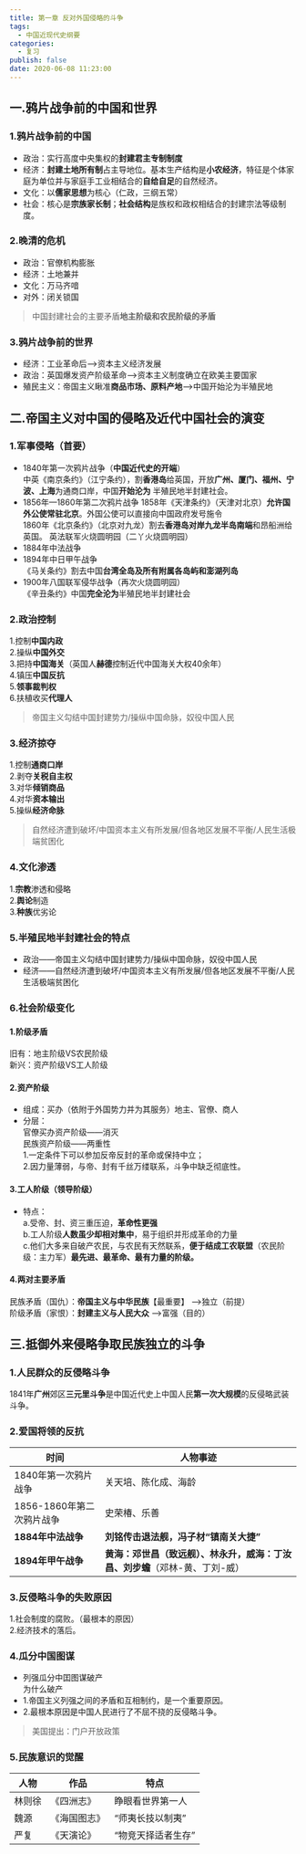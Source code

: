 ```yaml
---
title: 第一章 反对外国侵略的斗争
tags: 
  - 中国近现代史纲要
categories:
  - 复习
publish: false
date: 2020-06-08 11:23:00
--- 
```

## 一.鸦片战争前的中国和世界      
### 1.鸦片战争前的中国
- 政治：实行高度中央集权的**封建君主专制制度**
- 经济：**封建土地所有制**占主导地位。基本生产结构是**小农经济**，特征是个体家庭为单位并与家庭手工业相结合的**自给自足**的自然经济。
- 文化：以**儒家思想**为核心（仁政，三纲五常）
- 社会：核心是**宗族家长制**；**社会结构**是族权和政权相结合的封建宗法等级制度。
### 2.晚清的危机

- 政治：官僚机构膨胀
- 经济：土地兼并
- 文化：万马齐喑
- 对外：闭关锁国
>中国封建社会的主要矛盾**地主阶级和农民阶级的矛盾**

### 3.鸦片战争前的世界
- 经济：工业革命后—>资本主义经济发展
- 政治：英国爆发资产阶级革命—>资本主义制度确立在欧美主要国家
- 殖民主义：帝国主义瞅准**商品市场、原料产地**—>中国开始沦为半殖民地
  
  
## 二.帝国主义对中国的侵略及近代中国社会的演变
### 1.军事侵略（首要）
- 1840年第一次鸦片战争（**中国近代史的开端**）  
中英《南京条约》（江宁条约），割**香港岛**给英国，开放**广州、厦门、福州、宁波、上海**为通商口岸，中国**开始沦为** 半殖民地半封建社会。 
- 1856年—1860年第二次鸦片战争
1858年《天津条约》（天津对北京）**允许国外公使常驻北京**。外国公使可以直接向中国政府发号施令  
1860年《北京条约》（北京对九龙）割去**香港岛对岸九龙半岛南端**和昂船洲给英国。  英法联军火烧圆明园（二丫火烧圆明园）
- 1884年中法战争
- 1894年中日甲午战争  
《马关条约》割去中国**台湾全岛及所有附属各岛屿和澎湖列岛**
- 1900年八国联军侵华战争（再次火烧圆明园）  
《辛丑条约》中国**完全沦为**半殖民地半封建社会
### 2.政治控制

1.控制**中国内政**  
2.操纵**中国外交**  
3.把持**中国海关**（英国人**赫德**控制近代中国海关大权40余年）  
4.镇压**中国反抗**  
5.**领事裁判权**  
6.扶植收买**代理人**

>帝国主义勾结中国封建势力/操纵中国命脉，奴役中国人民

### 3.经济掠夺
 
1.控制**通商口岸**  
2.剥夺**关税自主权**  
3.对华**倾销商品**  
4.对华**资本输出**  
5.操纵**经济命脉**

>自然经济遭到破坏/中国资本主义有所发展/但各地区发展不平衡/人民生活极端贫困化

### 4.文化渗透  
1.**宗教**渗透和侵略  
2.**舆论**制造  
3.**种族**优劣论

### 5.半殖民地半封建社会的特点
- 政治——帝国主义勾结中国封建势力/操纵中国命脉，奴役中国人民
- 经济——自然经济遭到破坏/中国资本主义有所发展/但各地区发展不平衡/人民生活极端贫困化 
 
### 6.社会阶级变化
#### 1.阶级矛盾  
旧有：地主阶级VS农民阶级  
新兴：资产阶级VS工人阶级  

#### 2.资产阶级
- 组成：买办（依附于外国势力并为其服务）地主、官僚、商人
- 分层：  
官僚买办资产阶级——消灭  
民族资产阶级——两重性  
1.一定条件下可以参加反帝反封的革命或保持中立；  
2.因力量薄弱，与帝、封有千丝万缕联系，斗争中缺乏彻底性。

#### 3.工人阶级（领导阶级）
- 特点：  
a.受帝、封、资三重压迫，**革命性更强**  
b.工人阶级**人数虽少却相对集中**，易于组织并形成革命的力量  
c.他们大多来自破产农民，与农民有天然联系，**便于结成工农联盟**（农民阶级：主力军）**最先进、最革命、最有力量的阶级。**
    
#### 4.两对主要矛盾  
民族矛盾（国仇）：**帝国主义与中华民族**【最重要】 ——>独立（前提）   
阶级矛盾（家恨）：**封建主义与人民大众**  ——>富强（目的）

## 三.抵御外来侵略争取民族独立的斗争
### 1.人民群众的反侵略斗争  
1841年**广州**郊区**三元里斗争**是中国近代史上中国人民**第一次大规模**的反侵略武装斗争。

### 2.爱国将领的反抗
时间|人物事迹   
-|- 
1840年第一次鸦片战争|关天培、陈化成、海龄       
1856-1860年第二次鸦片战争|史荣椿、乐善    
**1884年中法战争**|**刘铭传击退法舰，冯子材“镇南关大捷”** 
**1894年甲午战争**|**黄海：邓世昌（致远舰）、林永升，威海：丁汝昌、刘步蟾**（邓林-黄、丁刘-威）
   
### 3.反侵略斗争的失败原因  
1.社会制度的腐败。（最根本的原因）  
2.经济技术的落后。

### 4.瓜分中国图谋 
 
- 列强瓜分中囯图谋破产  
为什么破产  
 - 1.帝国主义列强之间的矛盾和互相制约，是一个重要原因。  
 - 2.最根本原因是中国人民进行了不屈不挠的反侵略斗争。

>美国提出：门户开放政策 

### 5.民族意识的觉醒      
  人物  |  作品  |  特点    
-|-|- 
林则徐|《四洲志》| 睁眼看世界第一人    
魏源|《海国图志》| “师夷长技以制夷”    
严复|《天演论》| “物竞天择适者生存”